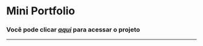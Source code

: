 # Mini Portfolio

### Você pode clicar _[aqui](https://joseph-mini-portfolio.vercel.app/)_ para acessar o projeto

---
